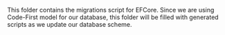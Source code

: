 ﻿This folder contains the migrations script for EFCore. Since we are using Code-First model for our database, 
this folder will be filled with generated scripts as we update our database scheme.